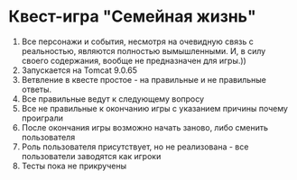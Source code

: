 # Квест-игра "Семейная жизнь"


1. Все персонажи и события, несмотря на очевидную связь с реальностью, являются полностью вымышленными.
   И, в силу своего содержания, вообще не предназначен для игры.))
2. Запускается на Tomcat 9.0.65
3. Ветвление в квесте простое - на правильные и не правильные ответы. 
4. Все правильные ведут к следующему вопросу
5. Все не правильные к окончанию игры с указанием причины почему проиграли
6. После окончания игры возможно начать заново, либо сменить пользователя
7. Роль пользователя присутствует, но не реализована - все пользователи заводятся как игроки
8. Тесты пока не прикручены
